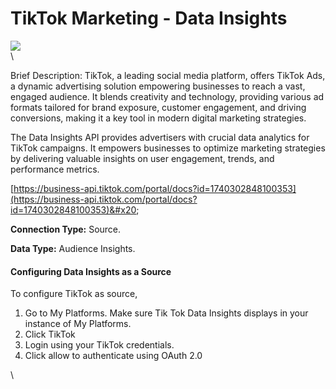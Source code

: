# TikTok Marketing - Data Insights

![](https://lh7-us.googleusercontent.com/-kPbeFBJpZqW\_8FCf85212FqYj6RITRO0ELqraJIMnLF-u1Zl0e3g0MJR-EgLsw9Nc1gxEkLmNhEm7qKR5KW16i9RoKbtNcZ9do4YzygoU8P7UBAhNUX8iCPqmXVqnzzQBqqp0YYXZcGN7r0ovybOA)\
\


Brief Description: TikTok, a leading social media platform, offers TikTok Ads, a dynamic advertising solution empowering businesses to reach a vast, engaged audience. It blends creativity and technology, providing various ad formats tailored for brand exposure, customer engagement, and driving conversions, making it a key tool in modern digital marketing strategies.

The Data Insights API provides advertisers with crucial data analytics for TikTok campaigns. It empowers businesses to optimize marketing strategies by delivering valuable insights on user engagement, trends, and performance metrics.

[https://business-api.tiktok.com/portal/docs?id=1740302848100353](https://business-api.tiktok.com/portal/docs?id=1740302848100353)&#x20;

**Connection Type:** Source.

**Data Type:** Audience Insights.

#### Configuring Data Insights as a Source

To configure TikTok as source,

1. Go to My Platforms. Make sure Tik Tok Data Insights displays in your instance of My Platforms.
2. Click TikTok
3. Login using your TikTok credentials.
4. Click allow to authenticate using OAuth 2.0

\
